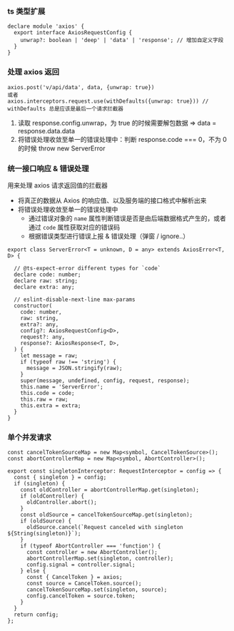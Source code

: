 ### ts 类型扩展

```
declare module 'axios' {
  export interface AxiosRequestConfig {
    unwrap?: boolean | 'deep' | 'data' | 'response'; // 增加自定义字段
  }
}
```



### 处理 axios 返回

```
axios.post('v/api/data', data, {unwrap: true})
或者 
axios.interceptors.request.use(withDefaults({unwrap: true})) // withDefaults 总是应该是最后一个请求拦截器
```

1. 读取 response.config.unwrap，为 true 的时候需要解包数据 => data = response.data.data
2. 将错误处理收敛至单一的错误处理中：判断 response.code === 0，不为 0 的时候 throw new ServerError



### 统一接口响应 & 错误处理

用来处理 axios 请求返回值的拦截器

- 将真正的数据从 Axios 的响应值、以及服务端的接口格式中解析出来
- 将错误处理收敛至单一的错误处理中
  - 通过错误对象的 `name` 属性判断错误是否是由后端数据格式产生的，或者通过 `code` 属性获取对应的错误码
  - 根据错误类型进行错误上报 & 错误处理（弹窗 / ignore..）

```
export class ServerError<T = unknown, D = any> extends AxiosError<T, D> {

  // @ts-expect-error different types for `code`
  declare code: number;
  declare raw: string;
  declare extra: any;

  // eslint-disable-next-line max-params
  constructor(
    code: number,
    raw: string,
    extra?: any,
    config?: AxiosRequestConfig<D>,
    request?: any,
    response?: AxiosResponse<T, D>,
  ) {
    let message = raw;
    if (typeof raw !== 'string') {
      message = JSON.stringify(raw);
    }
    super(message, undefined, config, request, response);
    this.name = 'ServerError';
    this.code = code;
    this.raw = raw;
    this.extra = extra;
  }
}

```



### 单个并发请求

```
const cancelTokenSourceMap = new Map<symbol, CancelTokenSource>();
const abortControllerMap = new Map<symbol, AbortController>();

export const singletonInterceptor: RequestInterceptor = config => {
  const { singleton } = config;
  if (singleton) {
    const oldController = abortControllerMap.get(singleton);
    if (oldController) {
      oldController.abort();
    }
    const oldSource = cancelTokenSourceMap.get(singleton);
    if (oldSource) {
      oldSource.cancel(`Request canceled with singleton ${String(singleton)}`);
    }
    if (typeof AbortController === 'function') {
      const controller = new AbortController();
      abortControllerMap.set(singleton, controller);
      config.signal = controller.signal;
    } else {
      const { CancelToken } = axios;
      const source = CancelToken.source();
      cancelTokenSourceMap.set(singleton, source);
      config.cancelToken = source.token;
    }
  }
  return config;
};

```

